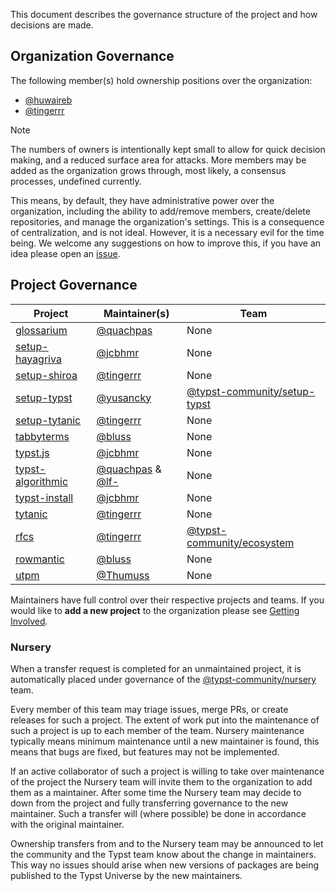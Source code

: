 This document describes the governance structure of the project and how decisions are made.

## Organization Governance
The following member(s) hold ownership positions over the organization:
- [@huwaireb]
- [@tingerrr]

> [!NOTE]
> The numbers of owners is intentionally kept small to allow for quick decision making, and a reduced surface area for attacks. More members may be added as the organization grows through, most likely, a consensus processes, undefined currently.

This means, by default, they have administrative power over the organization, including the ability to add/remove members, create/delete repositories, and manage the organization's settings. This is a consequence of centralization, and is not ideal. However, it is a necessary evil for the time being. We welcome any suggestions on how to improve this, if you have an idea please open an [issue](https://github.com/typst-community/org/issues/new).

## Project Governance
| Project            | Maintainer(s)        | Team                           |
| ------------------ | -------------------- | ------------------------------ |
| [glossarium]       | [@quachpas]          | None                           |
| [setup-hayagriva]  | [@jcbhmr]            | None                           |
| [setup-shiroa]     | [@tingerrr]          | None                           |
| [setup-typst]      | [@yusancky]          | [@typst-community/setup-typst] |
| [setup-tytanic]    | [@tingerrr]          | None                           |
| [tabbyterms]       | [@bluss]             | None                           |
| [typst.js]         | [@jcbhmr]            | None                           |
| [typst-algorithmic]| [@quachpas] & [@lf-] | None                           |
| [typst-install]    | [@jcbhmr]            | None                           |
| [tytanic]          | [@tingerrr]          | None                           |
| [rfcs]             | [@tingerrr]          | [@typst-community/ecosystem]   |
| [rowmantic]        | [@bluss]             | None                           |
| [utpm]             | [@Thumuss]           | None                           |

Maintainers have full control over their respective projects and teams.
If you would like to **add a new project** to the organization please see [Getting Involved](CONTRIBUTING.md#getting-involved).

### Nursery
When a transfer request is completed for an unmaintained project, it is automatically placed under governance of the [@typst-community/nursery] team.

Every member of this team may triage issues, merge PRs, or create releases for such a project.
The extent of work put into the maintenance of such a project is up to each member of the team.
Nursery maintenance typically means minimum maintenance until a new maintainer is found, this means that bugs are fixed, but features may not be implemented.

If an active collaborator of such a project is willing to take over maintenance of the project the Nursery team will invite them to the organization to add them as a maintainer.
After some time the Nursery team may decide to down from the project and fully transferring governance to the new maintainer.
Such a transfer will (where possible) be done in accordance with the original maintainer.

Ownership transfers from and to the Nursery team may be announced to let the community and the Typst team know about the change in maintainers.
This way no issues should arise when new versions of packages are being published to the Typst Universe by the new maintainers.


[@bluss]: https://github.com/bluss
[@huwaireb]: https://github.com/huwaireb
[@jcbhmr]: https://github.com/jcbhmr
[@lf-]: https://github.com/lf-
[@quachpas]: https://github.com/quachpas
[@Thumuss]: https://github.com/Thumuss
[@tingerrr]: https://github.com/tingerrr
[@yusancky]: https://github.com/yusancky

[@typst-community/ecosystem]: https://github.com/orgs/typst-community/teams/ecosystem
[@typst-community/nursery]: https://github.com/orgs/typst-community/teams/setup-typst
[@typst-community/setup-typst]: https://github.com/orgs/typst-community/teams/setup-typst

[glossarium]: https://github.com/typst-community/glossarium
[setup-hayagriva]: https://github.com/typst-community/setup-hayagriva
[setup-shiroa]: https://github.com/typst-community/setup-shiroa
[setup-typst]: https://github.com/typst-community/setup-typst
[setup-tytanic]: https://github.com/typst-community/setup-tytanic
[tabbyterms]: https://github.com/typst-community/tabbyterms
[typst.js]: https://github.com/typst-community/typst.js
[typst-algorithmic]: https://github.com/typst-community/typst-algorithmic
[typst-install]: https://github.com/typst-community/typst-install
[tytanic]: https://github.com/typst-community/tytanic
[rfcs]: https://github.com/typst-community/rfcs
[rowmantic]: https://github.com/typst-community/rowmantic
[utpm]: https://github.com/typst-community/utpm

